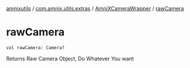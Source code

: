 [amnixutils](../../index.md) / [com.amnix.utils.extras](../index.md) / [AmniXCameraWrapper](index.md) / [rawCamera](./raw-camera.md)

# rawCamera

`val rawCamera: Camera?`

Returns Raw Camera Object, Do Whatever You want

